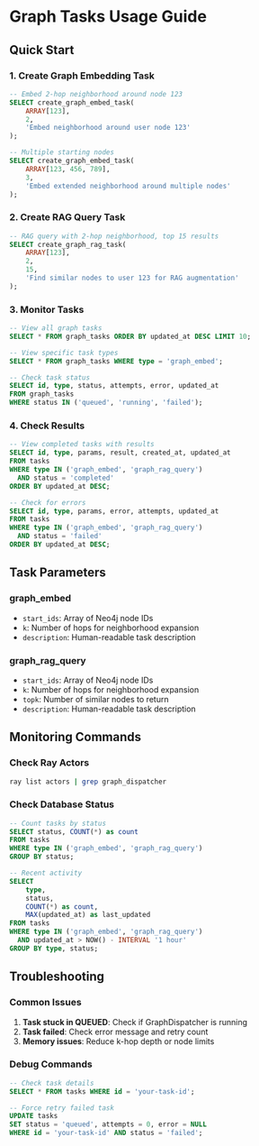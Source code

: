 # Graph Tasks Usage Guide

## Quick Start

### 1. Create Graph Embedding Task
```sql
-- Embed 2-hop neighborhood around node 123
SELECT create_graph_embed_task(
    ARRAY[123], 
    2, 
    'Embed neighborhood around user node 123'
);

-- Multiple starting nodes
SELECT create_graph_embed_task(
    ARRAY[123, 456, 789], 
    3, 
    'Embed extended neighborhood around multiple nodes'
);
```

### 2. Create RAG Query Task
```sql
-- RAG query with 2-hop neighborhood, top 15 results
SELECT create_graph_rag_task(
    ARRAY[123], 
    2, 
    15, 
    'Find similar nodes to user 123 for RAG augmentation'
);
```

### 3. Monitor Tasks
```sql
-- View all graph tasks
SELECT * FROM graph_tasks ORDER BY updated_at DESC LIMIT 10;

-- View specific task types
SELECT * FROM graph_tasks WHERE type = 'graph_embed';

-- Check task status
SELECT id, type, status, attempts, error, updated_at 
FROM graph_tasks 
WHERE status IN ('queued', 'running', 'failed');
```

### 4. Check Results
```sql
-- View completed tasks with results
SELECT id, type, params, result, created_at, updated_at
FROM tasks 
WHERE type IN ('graph_embed', 'graph_rag_query')
  AND status = 'completed'
ORDER BY updated_at DESC;

-- Check for errors
SELECT id, type, params, error, attempts, updated_at
FROM tasks 
WHERE type IN ('graph_embed', 'graph_rag_query')
  AND status = 'failed'
ORDER BY updated_at DESC;
```

## Task Parameters

### graph_embed
- `start_ids`: Array of Neo4j node IDs
- `k`: Number of hops for neighborhood expansion
- `description`: Human-readable task description

### graph_rag_query
- `start_ids`: Array of Neo4j node IDs
- `k`: Number of hops for neighborhood expansion
- `topk`: Number of similar nodes to return
- `description`: Human-readable task description

## Monitoring Commands

### Check Ray Actors
```bash
ray list actors | grep graph_dispatcher
```

### Check Database Status
```sql
-- Count tasks by status
SELECT status, COUNT(*) as count
FROM tasks 
WHERE type IN ('graph_embed', 'graph_rag_query')
GROUP BY status;

-- Recent activity
SELECT 
    type,
    status,
    COUNT(*) as count,
    MAX(updated_at) as last_updated
FROM tasks 
WHERE type IN ('graph_embed', 'graph_rag_query')
  AND updated_at > NOW() - INTERVAL '1 hour'
GROUP BY type, status;
```

## Troubleshooting

### Common Issues
1. **Task stuck in QUEUED**: Check if GraphDispatcher is running
2. **Task failed**: Check error message and retry count
3. **Memory issues**: Reduce k-hop depth or node limits

### Debug Commands
```sql
-- Check task details
SELECT * FROM tasks WHERE id = 'your-task-id';

-- Force retry failed task
UPDATE tasks 
SET status = 'queued', attempts = 0, error = NULL
WHERE id = 'your-task-id' AND status = 'failed';
```
